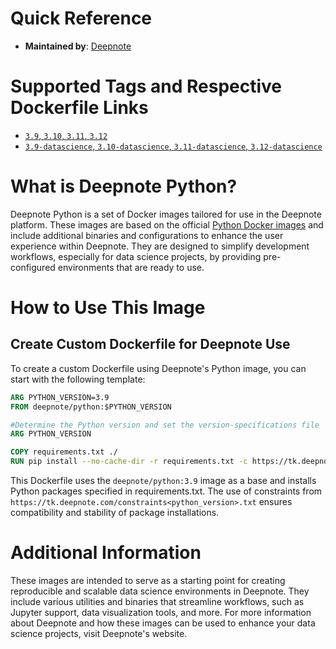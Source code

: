 # Quick Reference
-  **Maintained by**: [Deepnote](https://deepnote.com/)

# Supported Tags and Respective Dockerfile Links
-  [`3.9`, `3.10`, `3.11`, `3.12`](https://github.com/deepnote/environments/tree/main/python/python)
-  [`3.9-datascience`, `3.10-datascience`, `3.11-datascience`, `3.12-datascience`](https://github.com/deepnote/environments/blob/main/python/datascience/Dockerfile.datascience)

# What is Deepnote Python?
Deepnote Python is a set of Docker images tailored for use in the Deepnote platform. These images are based on the official [Python Docker images](https://hub.docker.com/_/python) and include additional binaries and configurations to enhance the user experience within Deepnote. They are designed to simplify development workflows, especially for data science projects, by providing pre-configured environments that are ready to use.

# How to Use This Image

## Create Custom Dockerfile for Deepnote Use
To create a custom Dockerfile using Deepnote's Python image, you can start with the following template:

```dockerfile
ARG PYTHON_VERSION=3.9
FROM deepnote/python:$PYTHON_VERSION

#Determine the Python version and set the version-specifications file
ARG PYTHON_VERSION

COPY requirements.txt ./
RUN pip install --no-cache-dir -r requirements.txt -c https://tk.deepnote.com/constraints${PYTHON_VERSION}.txt
```

This Dockerfile uses the `deepnote/python:3.9` image as a base and installs Python packages specified in requirements.txt. The use of constraints from `https://tk.deepnote.com/constraints<python_version>.txt` ensures compatibility and stability of package installations.

# Additional Information
These images are intended to serve as a starting point for creating reproducible and scalable data science environments in Deepnote. They include various utilities and binaries that streamline workflows, such as Jupyter support, data visualization tools, and more.
For more information about Deepnote and how these images can be used to enhance your data science projects, visit Deepnote's website.
